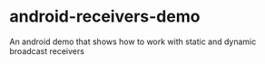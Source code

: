 # android-receivers-demo
An android demo that shows how to work with static and dynamic broadcast receivers

